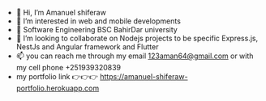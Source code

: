 - 👋 Hi, I’m Amanuel shiferaw
- 👀 I’m interested in web and mobile developments 
- 🌱 Software Engineering BSC  BahirDar university
- 💞️ I’m looking to collaborate on Nodejs projects to be specific Express.js, NestJs and Angular framework and Flutter
- 📫 you can reach me through my email 123aman64@gmail.com or with my cell phone +251939320839
- my portfolio link 👉👉👉  https://amanuel-shiferaw-portfolio.herokuapp.com

<!---
aman123shi/aman123shi is a ✨ special ✨ repository because its `README.md` (this file) appears on your GitHub profile.
You can click the Preview link to take a look at your changes.
--->
